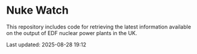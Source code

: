 # Nuke Watch

This repository includes code for retrieving the latest information available on the output of EDF nuclear power plants in the UK.

Last updated: 2025-08-28 19:12